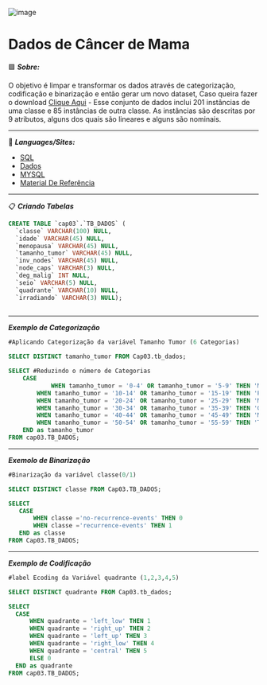 ![image](https://user-images.githubusercontent.com/114547875/227610957-61408547-ea9a-4964-b938-6c8f84c37298.png)





# Dados de Câncer de Mama

🟪 ***Sobre:*** 

O objetivo é limpar e transformar os dados através de categorização, codificação e binarização e então gerar um novo dataset, Caso queira fazer o download [Clique Aqui](https://archive.ics.uci.edu/ml/datasets/Breast+Cancer) - Esse conjunto de dados inclui 201 instâncias de uma classe e 85 instâncias de outra classe. As instâncias são descritas por 9 atributos, alguns dos quais são lineares e alguns são nominais.

-------------------------------------------------------------------------------------------------------------------------------------

🚀 ***Languages/Sites:*** 

* [SQL](https://www.microsoft.com/pt-br/sql-server/sql-server-downloads)
* [Dados](https://archive.ics.uci.edu/ml/datasets/Breast+Cancer)
* [MYSQL](https://www.mysql.com/)
* [Material De Referência](https://www.w3schools.com/sql/sql_case.asp)

-------------------------------------------------------------------------------------------------------------------------------------
📋 ***Criando Tabelas***

``` SQL
CREATE TABLE `cap03`.`TB_DADOS` (
  `classe` VARCHAR(100) NULL,
  `idade` VARCHAR(45) NULL,
  `menopausa` VARCHAR(45) NULL,
  `tamanho_tumor` VARCHAR(45) NULL,
  `inv_nodes` VARCHAR(45) NULL,
  `node_caps` VARCHAR(3) NULL,
  `deg_malig` INT NULL,
  `seio` VARCHAR(5) NULL,
  `quadrante` VARCHAR(10) NULL,
  `irradiando` VARCHAR(3) NULL);
  
 ```
 ----------------------------------------------------------------------------------------------------------------------------------------------------------------------
 ***Exemplo de Categorização*** 
 
``` SQL
#Aplicando Categorização da variável Tamanho Tumor (6 Categorias)

SELECT DISTINCT tamanho_tumor FROM Cap03.tb_dados;

SELECT #Reduzindo o número de Categorias
	CASE 
		    WHEN tamanho_tumor = '0-4' OR tamanho_tumor = '5-9' THEN 'Muito Pequeno'
        WHEN tamanho_tumor = '10-14' OR tamanho_tumor = '15-19' THEN 'Pequeno'
        WHEN tamanho_tumor = '20-24' OR tamanho_tumor = '25-29' THEN 'Medio'
        WHEN tamanho_tumor = '30-34' OR tamanho_tumor = '35-39' THEN 'Grande'
        WHEN tamanho_tumor = '40-44' OR tamanho_tumor = '45-49' THEN 'Muito Grande'
        WHEN tamanho_tumor = '50-54' OR tamanho_tumor = '55-59' THEN 'Tratamento Urgente'
	END as tamanho_tumor
FROM cap03.TB_DADOS;

```
-----------------------------------------------------------------------------------------------------------------------------------------------------------------------
 ***Exemolo de Binarização***
 
 ``` SQL
 #Binarização da variável classe(0/1)

SELECT DISTINCT classe FROM Cap03.TB_DADOS;

SELECT 
	CASE 
		WHEN classe ='no-recurrence-events' THEN 0
		WHEN classe ='recurrence-events' THEN 1
	END as classe
FROM Cap03.TB_DADOS;
```
-----------------------------------------------------------------------------------------------------------------------------------------------------------------------
 ***Exemplo de Codificação***
 
  ``` SQL
 #label Ecoding da Variável quadrante (1,2,3,4,5)

SELECT DISTINCT quadrante FROM Cap03.tb_dados;

SELECT 
	CASE 
		WHEN quadrante = 'left_low' THEN 1 
        WHEN quadrante = 'right_up' THEN 2 
        WHEN quadrante = 'left_up' THEN 3
        WHEN quadrante = 'right_low' THEN 4
        WHEN quadrante = 'central' THEN 5
        ELSE 0
	END as quadrante
FROM cap03.TB_DADOS;
```
 

